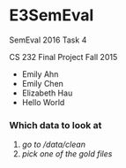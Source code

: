# E3SemEval
SemEval 2016 Task 4

CS 232 Final Project
Fall 2015
* Emily Ahn
* Emily Chen
* Elizabeth Hau
* Hello World

### Which data to look at
1. _go to /data/clean_
1. _pick one of the gold files_
